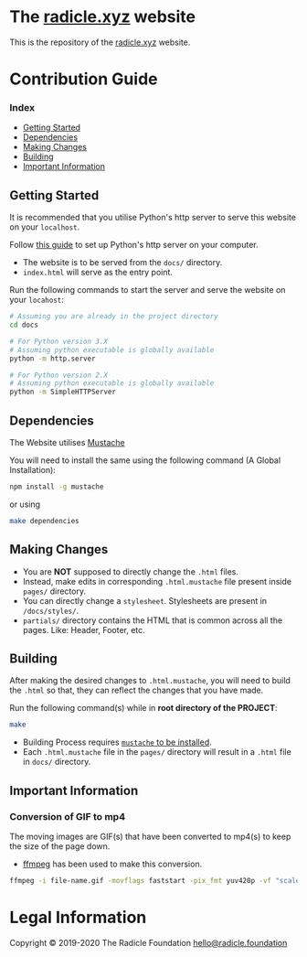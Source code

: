 # The [radicle.xyz](https://radicle.xyz) website

This is the repository of the [radicle.xyz](https://radicle.xyz) website.

# Contribution Guide

### Index

- [Getting Started](#getting-started)
- [Dependencies](#dependencies)
- [Making Changes](#making-changes)
- [Building](#building)
- [Important Information](#important-information)

## Getting Started

It is recommended that you utilise Python's http server to serve this website
on your `localhost`.

Follow [this guide](https://developer.mozilla.org/en-US/docs/Learn/Common_questions/set_up_a_local_testing_server#running_a_simple_local_http_server)
to set up Python's http server on your computer.

- The website is to be served from the `docs/` directory.
- `index.html` will serve as the entry point.

Run the following commands to start the server and serve the website on your `locahost`:

```bash
# Assuming you are already in the project directory
cd docs

# For Python version 3.X
# Assuming python executable is globally available
python -m http.server

# For Python version 2.X
# Assuming python executable is globally available
python -m SimpleHTTPServer
```

## Dependencies

The Website utilises [Mustache](https://github.com/janl/mustache.js#mustachejs---logic-less-mustache-templates-with-javascript)

You will need to install the same using the following command (A Global Installation):

```bash
npm install -g mustache
```

or using

```bash
make dependencies
```

## Making Changes

- You are **NOT** supposed to directly change the `.html` files.
- Instead, make edits in corresponding `.html.mustache`
  file present inside `pages/` directory.
- You can directly change a `stylesheet`. Stylesheets are present in `/docs/styles/`.
- `partials/` directory contains the HTML that is common across all the pages.
  Like: Header, Footer, etc.

## Building

After making the desired changes to `.html.mustache`, you will need to build the `.html`
so that, they can reflect the changes that you have made.

Run the following command(s) while in **root directory of the PROJECT**:

```bash
make
```

- Building Process requires [`mustache` to be installed](#dependencies).
- Each `.html.mustache` file in the `pages/` directory will result in a `.html` file in
  `docs/` directory.

## Important Information

### Conversion of GIF to mp4

The moving images are GIF(s) that have been converted to mp4(s) to keep
the size of the page down.

- [ffmpeg](https://ffmpeg.org/) has been used to make this conversion.

```bash
ffmpeg -i file-name.gif -movflags faststart -pix_fmt yuv420p -vf "scale=trunc(iw/2)*2:trunc(ih/2)*2" -b:v 500k file-name.mp4
```

# Legal Information

Copyright © 2019-2020 The Radicle Foundation <hello@radicle.foundation>

